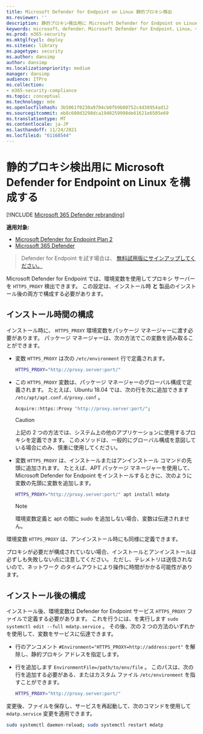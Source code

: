 ```yaml
---
title: Microsoft Defender for Endpoint on Linux 静的プロキシ検出
ms.reviewer: ''
description: 静的プロキシ検出用に Microsoft Defender for Endpoint on Linux を構成する方法について説明します。
keywords: microsoft、defender、Microsoft Defender for Endpoint、Linux、インストール、プロキシ
ms.prod: m365-security
ms.mktglfcycl: deploy
ms.sitesec: library
ms.pagetype: security
ms.author: dansimp
author: dansimp
ms.localizationpriority: medium
manager: dansimp
audience: ITPro
ms.collection:
- m365-security-compliance
ms.topic: conceptual
ms.technology: mde
ms.openlocfilehash: 3b5061f0230a9704cb0fb9b80752c4d38954ad12
ms.sourcegitcommit: eb8c600d3298dca1940259998de61621e6505e69
ms.translationtype: MT
ms.contentlocale: ja-JP
ms.lasthandoff: 11/24/2021
ms.locfileid: "61168544"
---
```

# <a name="configure-microsoft-defender-for-endpoint-on-linux-for-static-proxy-discovery"></a>静的プロキシ検出用に Microsoft Defender for Endpoint on Linux を構成する

[!INCLUDE [Microsoft 365 Defender rebranding](../../includes/microsoft-defender.md)]

**適用対象:**
- [Microsoft Defender for Endpoint Plan 2](https://go.microsoft.com/fwlink/p/?linkid=2154037)
- [Microsoft 365 Defender](https://go.microsoft.com/fwlink/?linkid=2118804)

> Defender for Endpoint を試す場合は、 [無料試用版にサインアップしてください。](https://signup.microsoft.com/create-account/signup?products=7f379fee-c4f9-4278-b0a1-e4c8c2fcdf7e&ru=https://aka.ms/MDEp2OpenTrial?ocid=docs-wdatp-investigateip-abovefoldlink)

Microsoft Defender for Endpoint では、環境変数を使用してプロキシ サーバーを `HTTPS_PROXY` 検出できます。 この設定は、インストール時 **と** 製品のインストール後の両方で構成する必要があります。

## <a name="installation-time-configuration"></a>インストール時間の構成

インストール時に、 `HTTPS_PROXY` 環境変数をパッケージ マネージャーに渡す必要があります。 パッケージ マネージャーは、次の方法でこの変数を読み取ることができます。

- 変数 `HTTPS_PROXY` は次の `/etc/environment` 行で定義されます。

  ```bash
  HTTPS_PROXY="http://proxy.server:port/"
  ```

- この `HTTPS_PROXY` 変数は、パッケージ マネージャーのグローバル構成で定義されます。 たとえば、Ubuntu 18.04 では、次の行を次に追加できます `/etc/apt/apt.conf.d/proxy.conf` 。

  ```bash
  Acquire::https::Proxy "http://proxy.server:port/";
  ```

  > [!CAUTION]
  > 上記の 2 つの方法では、システム上の他のアプリケーションに使用するプロキシを定義できます。 このメソッドは、一般的にグローバル構成を意図している場合にのみ、慎重に使用してください。

- 変数 `HTTPS_PROXY` は、インストールまたはアンインストール コマンドの先頭に追加されます。 たとえば、APT パッケージ マネージャーを使用して、Microsoft Defender for Endpoint をインストールするときに、次のように変数の先頭に変数を追加します。

  ```bash
  HTTPS_PROXY="http://proxy.server:port/" apt install mdatp
  ```

  > [!NOTE]
  > 環境変数定義と apt の間に sudo を追加しない場合、変数は伝達されません。

環境変数 `HTTPS_PROXY` は、アンインストール時にも同様に定義できます。

プロキシが必要だが構成されていない場合、インストールとアンインストールは必ずしも失敗しない点に注意してください。 ただし、テレメトリは送信されないので、ネットワーク のタイムアウトにより操作に時間がかかる可能性があります。

## <a name="post-installation-configuration"></a>インストール後の構成

インストール後、環境変数は Defender for Endpoint サービス `HTTPS_PROXY` ファイルで定義する必要があります。 これを行うには、を実行します `sudo systemctl edit --full mdatp.service` 。
その後、次の 2 つの方法のいずれかを使用して、変数をサービスに伝達できます。

- 行のアンコメント `#Environment="HTTPS_PROXY=http://address:port"` を解除し、静的プロキシ アドレスを指定します。

- 行を追加します `EnvironmentFile=/path/to/env/file` 。 このパスは、次の行を追加する必要がある、またはカスタム ファイル `/etc/environment` を指すことができます。

  ```bash
  HTTPS_PROXY="http://proxy.server:port/"
  ```

変更後、ファイルを保存し、サービスを再起動して、次のコマンドを使用して `mdatp.service` 変更を適用できます。

```bash
sudo systemctl daemon-reload; sudo systemctl restart mdatp
```
